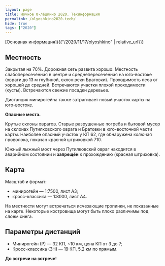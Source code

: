 ```yaml
---
layout: page
title: Ночное О-лёшкино 2020. Техинформация
permalink: /olyoshkino2020-tech/
hide: true
tags: ["2020"]
---
```


[Основная информация]({{"/2020/11/17/olyoshkino" | relative_url}})

Местность
---------

Закрытая на 70%.
Дорожная сеть развита хорошо.
Местность слабопересечённая в центре и среднепересечённая на юго-востоке (овраги до 13 м глубиной, склон реки Братовки).
Проходимость леса от хорошей до средней.
Встречаются участки плохой проходимости (кусты).
Встречаются свежие посадки деревьев.

Дистанция минирогейна также затрагивает новый участок карты на юго-востоке.

**Опасные места.**

Крутые склоны оврагов.
Старые разрушенные погреба и бытовой мусор на склонах Путилковского оврага и Братовки в юго-восточной части карты.
Наиболее опасный участок у КП 62, где обнаружена колючая проволока, показан красной штриховкой 710.

Южный лыжный мост через Путилковский овраг находится в аварийном состоянии и **запрещён** к прохождению (красная штриховка).

Карта
-----

Масштаб и формат:
* минирогейн — 1:7500, лист А3;
* кросс-классика — 1:8000, лист А4.

На местности могут встречаться исчезающие тропинки, не показанные на карте.
Некоторые костровища могут быть плохо различимы под слоем снега.

Параметры дистанций
-------------------

* Минирогейн (Р) — 32 КП, ~10 км, цена КП от 3 до 7;
* Кросс-классика (ЗН) — 19 КП, 5,2 км по прямым.

**До встречи на встрече!**

